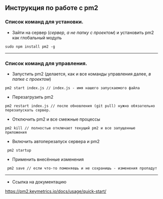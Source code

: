 ## Инструкция по работе с pm2

### Список команд для установки.

- Зайти на сервер (_сервер, а не папку с проектом_) и установить pm2 как глобальный модуль
```
sudo npm install pm2 -g 
```

---

### Список команд для управления.


- Запустить pm2 (делается, как и все команды управления далее, _*в* папке с проектом_)
```
pm2 start index.js // index.js - имя нашего запускаемого файла
```


- Перезагрузить pm2
```
pm2 restart index.js // после обновления (git pull) нужно обязательно перезапускать сервер.
```


- Отключить pm2 и все смежные процессы
```
pm2 kill // полностью отключает текущий pm2 и все запущенные приложения
```


- Включить автоперезапуск сервера и pm2
```
 pm2 startup
```


- Применить внесённые изменения
```
 pm2 save // если что-то поменяешь и не сохранишь - изменения пропадут
```

---

- Ссылка на документацию

https://pm2.keymetrics.io/docs/usage/quick-start/
